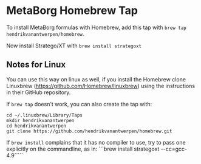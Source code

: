 # MetaBorg Homebrew Tap

To install MetaBorg formulas with Homebrew, add this tap with
```brew tap hendrikvanantwerpen/homebrew```.

Now install Stratego/XT with
```brew install strategoxt```

## Notes for Linux

You can use this way on linux as well, if you install the Homebrew
clone Linuxbrew (https://github.com/Homebrew/linuxbrew) using the
instructions in their GitHub repository.

If `brew tap` doesn't work, you can also create the tap with:
```
cd ~/.linuxbrew/Library/Taps
mkdir hendrikvanantwerpen
cd hendrikvanantwerpen
git clone https://github.com/hendrikvanantwerpen/homebrew.git
```

If `brew install` complains that it has no compiler to use, try to
pass one explicitly on the commandline, as in:
```brew install strategoxt --cc=gcc-4.9`````
